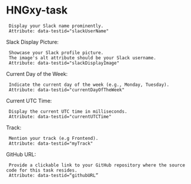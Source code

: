 # HNGxy-task
     Display your Slack name prominently.
     Attribute: data-testid="slackUserName"

Slack Display Picture:

     Showcase your Slack profile picture.
     The image's alt attribute should be your Slack username.
     Attribute: data-testid="slackDisplayImage"

Current Day of the Week:

     Indicate the current day of the week (e.g., Monday, Tuesday).
     Attribute: data-testid="currentDayOfTheWeek"

Current UTC Time:

     Display the current UTC time in milliseconds.
     Attribute: data-testid="currentUTCTime"

Track:

     Mention your track (e.g Frontend).
     Attribute: data-testid="myTrack"

GitHub URL:

     Provide a clickable link to your GitHub repository where the source code for this task resides.
     Attribute: data-testid=“githubURL”
